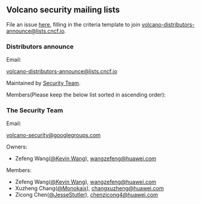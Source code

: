 ## Volcano security mailing lists

File an issue [here](https://github.com/volcano-sh/community/issues/new?template=distributors-application.md), filling in the criteria template to join [volcano-distributors-announce@lists.cncf.io](mailto:volcano-distributors-announce@lists.cncf.io).

### Distributors announce

Email:

volcano-distributors-announce@lists.cncf.io

Maintained by [Security Team](#the-security-team).

Members(Please keep the below list sorted in ascending order):


### The Security Team

Email:

volcano-security@googlegroups.com

Owners:

- Zefeng Wang([@Kevin Wang](https://github.com/kevin-wangzefeng)), [wangzefeng@huawei.com](mailto:wangzefeng@huawei.com)

Members:

- Zefeng Wang([@Kevin Wang](https://github.com/kevin-wangzefeng)), [wangzefeng@huawei.com](mailto:wangzefeng@huawei.com)
- Xuzheng Chang([@Monokaix](https://github.com/Monokaix)), [changxuzheng@huawei.com](mailto:changxuzheng@huawei.com)
- Zicong Chen([@JesseStutler](https://github.com/JesseStutler)), [chenzicong4@huawei.com](mailto:chenzicong4@huawei.com)